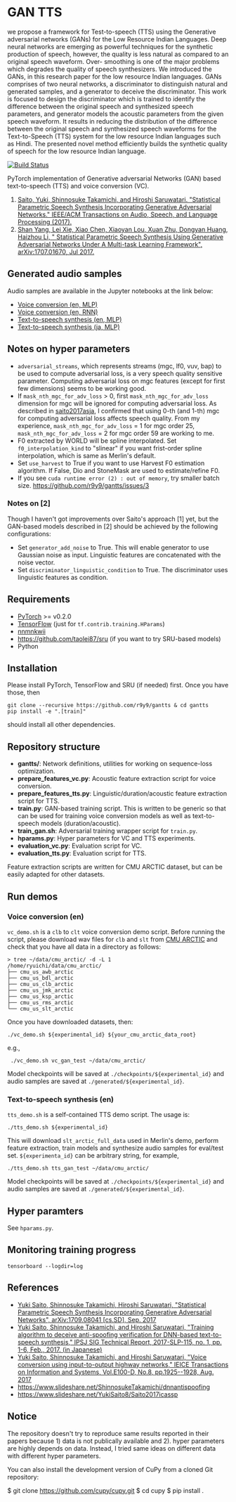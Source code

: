 # GAN TTS
we propose a framework for Test-to-speech (TTS) using the Generative adversarial networks (GANs) for the Low Resource Indian Languages. Deep neural networks are emerging as powerful techniques for the synthetic production of speech, however, the quality is less natural as compared to an original speech waveform. Over- smoothing is one of the major problems which degrades the quality of speech synthesizers. We introduced the GANs, in this research paper for the low resource Indian languages. GANs comprises of two neural networks, a discriminator to distinguish natural and generated samples, and a generator to deceive the discriminator. This work is focused to design the discriminator which is trained to identify the difference between the original speech and synthesized speech parameters, and generator models the acoustic parameters from the given speech waveform. It results in reducing the distribution of the difference between the original speech and synthesized speech waveforms for the Text-to-Speech (TTS) system for the low resource Indian languages such as Hindi. The presented novel method efficiently builds the synthetic quality of speech for the low resource Indian language.





[![Build Status](https://travis-ci.org/r9y9/gantts.svg?branch=master)](https://travis-ci.org/r9y9/gantts)

PyTorch implementation of Generative adversarial Networks (GAN) based text-to-speech (TTS) and voice conversion (VC).

1. [Saito, Yuki, Shinnosuke Takamichi, and Hiroshi Saruwatari. "Statistical Parametric Speech Synthesis Incorporating Generative Adversarial Networks." IEEE/ACM Transactions on Audio, Speech, and Language Processing (2017).](http://ieeexplore.ieee.org/abstract/document/8063435/)
2. [Shan Yang, Lei Xie, Xiao Chen, Xiaoyan Lou, Xuan Zhu, Dongyan Huang, Haizhou Li, "
Statistical Parametric Speech Synthesis Using Generative Adversarial Networks Under A Multi-task Learning Framework", 	arXiv:1707.01670, Jul 2017.](https://arxiv.org/abs/1707.01670)

## Generated audio samples

Audio samples are available in the Jupyter notebooks at the link below:

- [Voice conversion (en, MLP)](http://nbviewer.jupyter.org/github/r9y9/gantts/blob/master/notebooks/Test%20VC.ipynb)
- [Voice conversion (en, RNN)](http://nbviewer.jupyter.org/github/r9y9/gantts/blob/master/notebooks/Test%20RNN%20VC.ipynb)
- [Text-to-speech synthesis (en, MLP)](http://nbviewer.jupyter.org/github/r9y9/gantts/blob/master/notebooks/Test%20TTS.ipynb)
- [Text-to-speech synthesis (ja, MLP)](http://nbviewer.jupyter.org/gist/r9y9/185a56417cee27d9f785b8caf1c9f5ec)


## Notes on hyper parameters

- `adversarial_streams`, which represents streams (mgc, lf0, vuv, bap) to be used to compute adversarial loss, is a very speech quality sensitive parameter. Computing adversarial loss on mgc features (except for first few dimensions) seems to be working good.
- If `mask_nth_mgc_for_adv_loss` > 0, first `mask_nth_mgc_for_adv_loss` dimension for mgc will be ignored for computing adversarial loss. As described in [saito2017asja](http://sython.org/papers/ASJ/saito2017asja.pdf), I confirmed that using 0-th (and 1-th) mgc for computing adversarial loss affects speech quality. From my experience, `mask_nth_mgc_for_adv_loss` = 1 for mgc order 25, `mask_nth_mgc_for_adv_loss` = 2 for mgc order 59 are working to me.
- F0 extracted by WORLD will be spline interpolated. Set `f0_interpolation_kind` to "slinear" if you want frist-order spline interpolation, which is same as Merlin's default.
- Set `use_harvest` to True if you want to use Harvest F0 estimation algorithm. If False, Dio and StoneMask are used to estimate/refine F0.
- If you see `cuda runtime error (2) : out of memory`, try smaller batch size. https://github.com/r9y9/gantts/issues/3

### Notes on [2]

Though I haven't got improvements over Saito's approach [1] yet, but the GAN-based models described in [2] should be achieved by the following configurations:

- Set `generator_add_noise` to True. This will enable generator to use Gaussian noise as input. Linguistic features are concatenated with the noise vector.
- Set `discriminator_linguistic_condition` to True. The discriminator uses linguistic features as condition.

## Requirements

- [PyTorch](http://pytorch.org/) >= v0.2.0
- [TensorFlow](https://www.tensorflow.org/) (just for `tf.contrib.training.HParams`)
- [nnmnkwii](https://github.com/r9y9/nnmnkwii)
- https://github.com/taolei87/sru (if you want to try SRU-based models)
- Python

## Installation

Please install PyTorch, TensorFlow and SRU (if needed) first. Once you have those, then

```
git clone --recursive https://github.com/r9y9/gantts & cd gantts
pip install -e ".[train]"
```

should install all other dependencies.

## Repository structure

- **gantts/**: Network definitions, utilities for working on sequence-loss optimization.
- **prepare_features_vc.py**: Acoustic feature extraction script for voice conversion.
- **prepare_features_tts.py**: Linguistic/duration/acoustic feature extraction script for TTS.
- **train.py**: GAN-based training script. This is written to be generic so that can be used for training voice conversion models as well as text-to-speech models (duration/acoustic).
- **train_gan.sh**: Adversarial training wrapper script for `train.py`.
- **hparams.py**: Hyper parameters for VC and TTS experiments.
- **evaluation_vc.py**: Evaluation script for VC.
- **evaluation_tts.py**: Evaluation script for TTS.

Feature extraction scripts are written for CMU ARCTIC dataset, but can be easily adapted for other datasets.

## Run demos

### Voice conversion (en)

`vc_demo.sh` is a `clb` to `clt` voice conversion demo script. Before running the script, please download wav files for `clb` and `slt` from [CMU ARCTIC](http://festvox.org/cmu_arctic/) and check that you have all data in a directory as follows:

```
> tree ~/data/cmu_arctic/ -d -L 1
/home/ryuichi/data/cmu_arctic/
├── cmu_us_awb_arctic
├── cmu_us_bdl_arctic
├── cmu_us_clb_arctic
├── cmu_us_jmk_arctic
├── cmu_us_ksp_arctic
├── cmu_us_rms_arctic
└── cmu_us_slt_arctic
```

Once you have downloaded datasets, then:

```
./vc_demo.sh ${experimental_id} ${your_cmu_arctic_data_root}
```

e.g.,

```
 ./vc_demo.sh vc_gan_test ~/data/cmu_arctic/
```

Model checkpoints will be saved at `./checkpoints/${experimental_id}` and audio samples
are saved at `./generated/${experimental_id}`.

### Text-to-speech synthesis (en)

`tts_demo.sh` is a self-contained TTS demo script. The usage is:

```
./tts_demo.sh ${experimental_id}
```

This will download `slt_arctic_full_data` used in Merlin's demo, perform feature extraction, train models and synthesize audio samples for eval/test set. `${experimenta_id}` can be arbitrary string, for example,

```
./tts_demo.sh tts_gan_test ~/data/cmu_arctic/
```


Model checkpoints will be saved at `./checkpoints/${experimental_id}` and audio samples
are saved at `./generated/${experimental_id}`.

## Hyper paramters

See ``hparams.py``.

## Monitoring training progress

```
tensorboard --logdir=log
```

## References

- [Yuki Saito, Shinnosuke Takamichi, Hiroshi Saruwatari, "Statistical Parametric Speech Synthesis Incorporating Generative Adversarial Networks", arXiv:1709.08041 [cs.SD], Sep. 2017](https://arxiv.org/abs/1709.08041)
- [Yuki Saito, Shinnosuke Takamichi, and Hiroshi Saruwatari, "Training algorithm to deceive anti-spoofing verification for DNN-based text-to-speech synthesis," IPSJ SIG Technical Report, 2017-SLP-115, no. 1, pp. 1-6, Feb., 2017. (in Japanese)](http://sython.org/papers/SIG-SLP/saito201702slp.pdf)
- [Yuki Saito, Shinnosuke Takamichi, and Hiroshi Saruwatari, "Voice conversion using input-to-output highway networks," IEICE Transactions on Information and Systems, Vol.E100-D, No.8, pp.1925--1928, Aug. 2017](https://www.jstage.jst.go.jp/article/transinf/E100.D/8/E100.D_2017EDL8034/_article)
- https://www.slideshare.net/ShinnosukeTakamichi/dnnantispoofing
- https://www.slideshare.net/YukiSaito8/Saito2017icassp

## Notice

The repository doesn't try to reproduce same results reported in their papers because 1) data is not publically available and 2). hyper parameters are highly depends on data. Instead, I tried same ideas on different data with different hyper parameters.

You can also install the development version of CuPy from a cloned Git repository:

$ git clone https://github.com/cupy/cupy.git
$ cd cupy
$ pip install .
